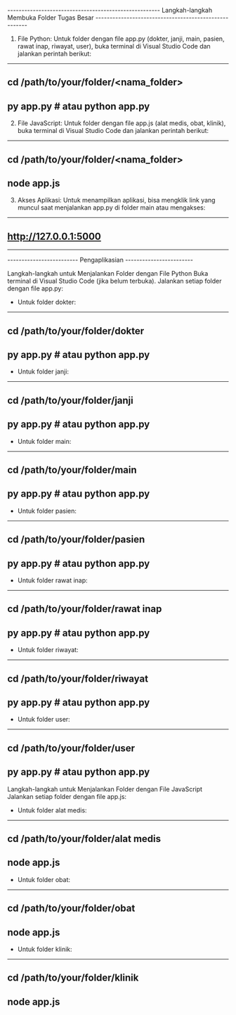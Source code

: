 ------------------------------------------------------ Langkah-langkah Membuka Folder Tugas Besar ------------------------------------------------------

1.	File Python:
Untuk folder dengan file app.py (dokter, janji, main, pasien, rawat inap, riwayat, user), buka terminal di Visual Studio Code dan jalankan perintah berikut:
-----------------------------------------------------------------
cd /path/to/your/folder/<nama_folder>
-----------------------------------------------------------------
py app.py  # atau python app.py
-----------------------------------------------------------------

2.	File JavaScript:
Untuk folder dengan file app.js (alat medis, obat, klinik), buka terminal di Visual Studio Code dan jalankan perintah berikut:
-----------------------------------------------------------------
cd /path/to/your/folder/<nama_folder>
-----------------------------------------------------------------
node app.js
-----------------------------------------------------------------

3.	Akses Aplikasi:
Untuk menampilkan aplikasi, bisa mengklik link yang muncul saat menjalankan app.py di folder main atau mengakses:
-----------------------------------------------------------------
http://127.0.0.1:5000
-----------------------------------------------------------------

______________________________________________________________________

------------------------- Pengaplikasian ------------------------

Langkah-langkah untuk Menjalankan Folder dengan File Python
Buka terminal di Visual Studio Code (jika belum terbuka).
Jalankan setiap folder dengan file app.py:

* Untuk folder dokter:
-----------------------------------------------------------------
cd /path/to/your/folder/dokter
-----------------------------------------------------------------
py app.py # atau python app.py
-----------------------------------------------------------------

* Untuk folder janji: 
-----------------------------------------------------------------
cd /path/to/your/folder/janji
-----------------------------------------------------------------
py app.py  # atau python app.py
-----------------------------------------------------------------

* Untuk folder main:
-----------------------------------------------------------------
cd /path/to/your/folder/main
-----------------------------------------------------------------
py app.py  # atau python app.py
-----------------------------------------------------------------

* Untuk folder pasien:
-----------------------------------------------------------------
cd /path/to/your/folder/pasien
-----------------------------------------------------------------
py app.py  # atau python app.py
-----------------------------------------------------------------

* Untuk folder rawat inap:
-----------------------------------------------------------------
cd /path/to/your/folder/rawat inap
-----------------------------------------------------------------
py app.py  # atau python app.py
-----------------------------------------------------------------

* Untuk folder riwayat:
-----------------------------------------------------------------
cd /path/to/your/folder/riwayat
-----------------------------------------------------------------
py app.py  # atau python app.py
-----------------------------------------------------------------

* Untuk folder user:
-----------------------------------------------------------------
cd /path/to/your/folder/user
-----------------------------------------------------------------
py app.py  # atau python app.py
-----------------------------------------------------------------


Langkah-langkah untuk Menjalankan Folder dengan File JavaScript
Jalankan setiap folder dengan file app.js:

* Untuk folder alat medis:
-----------------------------------------------------------------
cd /path/to/your/folder/alat medis
-----------------------------------------------------------------
node app.js
-----------------------------------------------------------------

* Untuk folder obat:
-----------------------------------------------------------------
cd /path/to/your/folder/obat
-----------------------------------------------------------------
node app.js
-----------------------------------------------------------------

* Untuk folder klinik:
-----------------------------------------------------------------
cd /path/to/your/folder/klinik
-----------------------------------------------------------------
node app.js
-----------------------------------------------------------------

